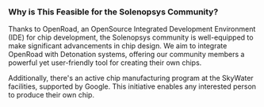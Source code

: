 ### Why is This Feasible for the Solenopsys Community?

Thanks to OpenRoad, an OpenSource Integrated Development Environment (IDE) for chip development, the Solenopsys community is well-equipped to make significant advancements in chip design. We aim to integrate OpenRoad with Detonation systems, offering our community members a powerful yet user-friendly tool for creating their own chips.

Additionally, there's an active chip manufacturing program at the SkyWater facilities, supported by Google. This initiative enables any interested person to produce their own chip.
